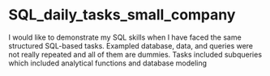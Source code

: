 # SQL_daily_tasks_small_company
I would like to demonstrate my SQL skills when I have faced the same structured SQL-based tasks. Exampled database, data, and queries were not really repeated and all of them are dummies. Tasks included subqueries which included analytical functions and database modeling
